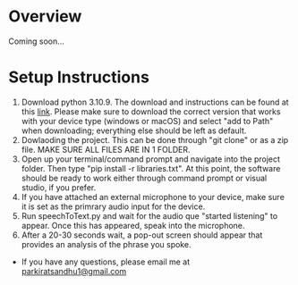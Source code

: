 # Overview
Coming soon...
# Setup Instructions
1. Download python 3.10.9. The download and instructions can be found at this [link](https://www.python.org/downloads/release/python-3109/). Please make sure to download the correct version that works with your device type (windows or macOS) and select "add to Path" when downloading; everything else should be left as default.
2. Dowlaoding the project. This can be done through "git clone" or as a zip file. MAKE SURE ALL FILES ARE IN 1 FOLDER.
3. Open up your terminal/command prompt and navigate into the project folder. Then type "pip install -r libraries.txt". At this point, the software should be ready to work either through command prompt or visual studio, if you prefer.
4. If you have attached an external microphone to your device, make sure it is set as the primrary audio input for the device.
5. Run speechToText.py and wait for the audio que "started listening" to appear. Once this has appeared, speak into the microphone.
6. After a 20-30 seconds wait, a pop-out screen should appear that provides an analysis of the phrase you spoke.

* If you have any questions, please email me at parkiratsandhu1@gmail.com
